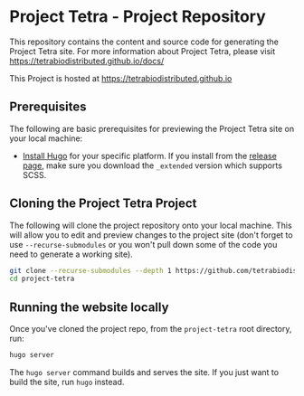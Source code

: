 # Project Tetra - Project Repository
This repository contains the content and source code for generating the Project Tetra site.
For more information about Project Tetra, please visit https://tetrabiodistributed.github.io/docs/

This Project is hosted at https://tetrabiodistributed.github.io

## Prerequisites

The following are basic prerequisites for previewing the Project Tetra site on your local machine:

- [Install Hugo](https://gohugo.io/getting-started/installing/) for your specific platform.
  If you install from the [release page](https://github.com/gohugoio/hugo/releases),
  make sure you download the `_extended` version which supports SCSS.

## Cloning the Project Tetra Project

The following will clone the project repository onto your local machine.
This will allow you to edit and preview changes to the project site
(don't forget to use `--recurse-submodules` or you won't pull down some of the code you need to generate a working site).

```bash
git clone --recurse-submodules --depth 1 https://github.com/tetrabiodistributed/tetrabiodistributed.github.io.git
cd project-tetra
```

## Running the website locally

Once you've cloned the project repo, from the `project-tetra` root directory, run:

```bash
hugo server
```

The `hugo server` command builds and serves the site.
If you just want to build the site, run `hugo` instead.
